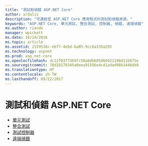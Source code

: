 ```yaml
---
title: "測試和偵錯 ASP.NET Core"
author: ardalis
description: "可連結至 ASP.NET Core 應用程式的測試和偵錯資源。"
keywords: "ASP.NET Core, 單元測試, 整合測試, 控制器, 偵錯, 遠端偵錯"
ms.author: riande
manager: wpickett
ms.date: 10/14/2016
ms.topic: article
ms.assetid: 2159536c-ebf7-4ebd-ba85-9cc6a335a295
ms.technology: aspnet
ms.prod: asp.net-core
ms.openlocfilehash: dc22f03f7369fc58a6db685d60421198d11b875e
ms.sourcegitcommit: 78d28178345a0eea91556e4cd1adad98b1446db8
ms.translationtype: HT
ms.contentlocale: zh-TW
ms.lasthandoff: 09/22/2017
---
```

# <a name="testing-and-debugging-aspnet-core"></a>測試和偵錯 ASP.NET Core

- [單元測試](https://docs.microsoft.com/dotnet/articles/core/testing/unit-testing-with-dotnet-test)
- [整合測試](xref:testing/integration-testing)
- [測試控制器](xref:mvc/controllers/testing)
- [遠端偵錯](https://docs.microsoft.com/visualstudio/debugger/remote-debugging-azure)
